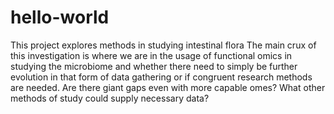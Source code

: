 # hello-world
This project explores methods in studying intestinal flora
The main crux of this investigation is where we are in the usage of functional omics in studying the microbiome and whether there need to simply be further evolution in that form of data gathering or if congruent research methods are needed.
Are there giant gaps even with more capable omes?
What other methods of study could supply necessary data?
